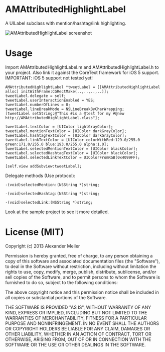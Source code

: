 AMAttributedHighlightLabel
==========================

A UILabel subclass with mention/hashtag/link highlighting.

![AMAttributedHighlightLabel screenshot](https://github.com/rootd/UIAttributedHighlightLabel/raw/master/screenshot.png "AMAttributedHighlightLabel screenshot")

Usage
=====

Import AMAttributedHighlightLabel.m and AMAttributedHighlightLabel.h to your project. Also link it against the CoreText framework for iOS 5 support.
IMPORTANT: iOS 5 support not tested yet!

    AMAttributedHighlightLabel *tweetLabel = [[AMAttributedHighlightLabel alloc] initWithFrame:CGRectMake(..,..,..,..)];
    tweetLabel.delegate = self;
    tweetLabel.userInteractionEnabled = YES;
    tweetLabel.numberOfLines = 0;
    tweetLabel.lineBreakMode = NSLineBreakByCharWrapping;
    [tweetLabel setString:@"This #is a @test for my #@new http://AMAttributedHighlightLabel.class"];
    
    tweetLabel.textColor = [UIColor lightGrayColor];
    tweetLabel.mentionTextColor = [UIColor darkGrayColor];
    tweetLabel.hashtagTextColor = [UIColor darkGrayColor];
    tweetLabel.linkTextColor = [UIColor colorWithRed:129.0/255.0 green:171.0/255.0 blue:193.0/255.0 alpha:1.0];
    tweetLabel.selectedMentionTextColor = [UIColor blackColor];
    tweetLabel.selectedHashtagTextColor = [UIColor blackColor];
    tweetLabel.selectedLinkTextColor = UIColorFromRGB(0x4099FF);

    [self.view addSubview:tweetLabel];
    
Delegate methods (Use <AMAttributedHighlightLabelDelegate> protocol):

<code>-(void)selectedMention:(NSString *)string; <br>
 -(void)selectedHashtag:(NSString *)string; <br>
 -(void)selectedLink:(NSString *)string;</code>

Look at the sample project to see it more detailed.

License (MIT)
=============

Copyright (c) 2013 Alexander Meiler

Permission is hereby granted, free of charge, to any person obtaining a copy of this software and associated documentation files (the "Software"), to deal in the Software without restriction, including without limitation the rights to use, copy, modify, merge, publish, distribute, sublicense, and/or sell copies of the Software, and to permit persons to whom the Software is furnished to do so, subject to the following conditions:

The above copyright notice and this permission notice shall be included in all copies or substantial portions of the Software.

THE SOFTWARE IS PROVIDED "AS IS", WITHOUT WARRANTY OF ANY KIND, EXPRESS OR IMPLIED, INCLUDING BUT NOT LIMITED TO THE WARRANTIES OF MERCHANTABILITY, FITNESS FOR A PARTICULAR PURPOSE AND NONINFRINGEMENT. IN NO EVENT SHALL THE AUTHORS OR COPYRIGHT HOLDERS BE LIABLE FOR ANY CLAIM, DAMAGES OR OTHER LIABILITY, WHETHER IN AN ACTION OF CONTRACT, TORT OR OTHERWISE, ARISING FROM, OUT OF OR IN CONNECTION WITH THE SOFTWARE OR THE USE OR OTHER DEALINGS IN THE SOFTWARE.

